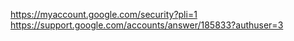 https://myaccount.google.com/security?pli=1
https://support.google.com/accounts/answer/185833?authuser=3
